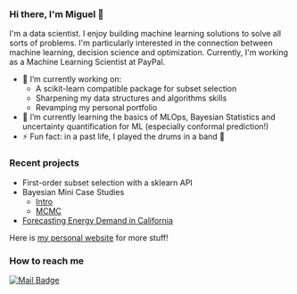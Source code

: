### Hi there, I'm Miguel 👋

I'm a data scientist. I enjoy building machine learning solutions to solve all sorts of problems. I'm particularly interested in the connection between machine learning, decision science and optimization. Currently, I'm working as a Machine Learning Scientist at PayPal.

- 🔭 I’m currently working on:
  - A scikit-learn compatible package for subset selection
  - Sharpening my data structures and algorithms skills
  - Revamping my personal portfolio
- 🌱 I’m currently learning the basics of MLOps, Bayesian Statistics and uncertainty quantification for ML (especially conformal prediction!)
- ⚡ Fun fact: in a past life, I played the drums in a band 🥁

<!-- I also write about non-data related topics in my blog -->

### Recent projects

* First-order subset selection with a sklearn API
* Bayesian Mini Case Studies
  * [Intro](https://miguelfmc.github.io/projects/LogisticRegression-Part1.html)
  * [MCMC](https://miguelfmc.github.io/projects/LogisticRegression-Part2.html)
* [Forecasting Energy Demand in California](https://miguelfmc.github.io/projects/1_CaliforniaEnergyDemandEDA.html)

Here is [my personal website](https://miguelfmc.github.io/) for more stuff!

### How to reach me

<a href="mailto:miguelfm95@gmail.com">
    <img src="https://img.shields.io/badge/Gmail-D14836?style=for-the-badge&logo=gmail&logoColor=white" alt="Mail Badge"/>
</a>
